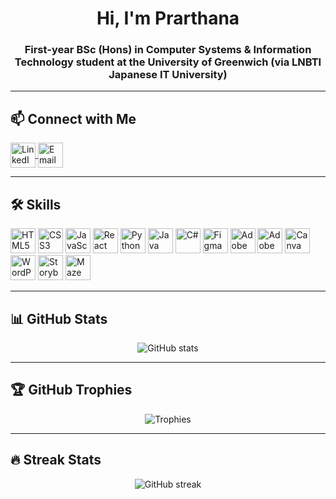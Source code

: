 <h1 align="center">Hi, I'm Prarthana</h1>
<h3 align="center">First-year BSc (Hons) in Computer Systems & Information Technology student at the University of Greenwich (via LNBTI Japanese IT University)</h3>

---

## 📫 Connect with Me
<p align="left">
<a href="https://www.linkedin.com/in/senuri-prarthana-73a56b340" target="_blank">
  <img align="center" src="https://cdn.jsdelivr.net/gh/devicons/devicon/icons/linkedin/linkedin-original.svg" alt="LinkedIn" height="40" width="40" />
</a>
<a href="mailto:prarthana.muhandiram@gmail.com">
  <img align="center" src="https://cdn-icons-png.flaticon.com/512/732/732200.png" alt="Email" height="40" width="40" />
</a>
</p>

---

## 🛠️ Skills
<p align="left">
<img src="https://cdn.jsdelivr.net/gh/devicons/devicon/icons/html5/html5-original.svg" alt="HTML5" width="40" height="40"/>
<img src="https://cdn.jsdelivr.net/gh/devicons/devicon/icons/css3/css3-original.svg" alt="CSS3" width="40" height="40"/>
<img src="https://cdn.jsdelivr.net/gh/devicons/devicon/icons/javascript/javascript-original.svg" alt="JavaScript" width="40" height="40"/>
<img src="https://cdn.jsdelivr.net/gh/devicons/devicon/icons/react/react-original.svg" alt="React" width="40" height="40"/>
<img src="https://cdn.jsdelivr.net/gh/devicons/devicon/icons/python/python-original.svg" alt="Python" width="40" height="40"/>
<img src="https://cdn.jsdelivr.net/gh/devicons/devicon/icons/java/java-original.svg" alt="Java" width="40" height="40"/>
<img src="https://cdn.jsdelivr.net/gh/devicons/devicon/icons/csharp/csharp-original.svg" alt="C#" width="40" height="40"/>
<img src="https://cdn.jsdelivr.net/gh/devicons/devicon/icons/figma/figma-original.svg" alt="Figma" width="40" height="40"/>
<img src="https://cdn.jsdelivr.net/gh/devicons/devicon/icons/photoshop/photoshop-plain.svg" alt="Adobe Photoshop" width="40" height="40"/>
<img src="https://cdn.jsdelivr.net/gh/devicons/devicon/icons/illustrator/illustrator-plain.svg" alt="Adobe Illustrator" width="40" height="40"/>
<img src="https://cdn.jsdelivr.net/gh/devicons/devicon/icons/canva/canva-original.svg" alt="Canva" width="40" height="40"/>
<img src="https://cdn.jsdelivr.net/gh/devicons/devicon/icons/wordpress/wordpress-plain.svg" alt="WordPress" width="40" height="40"/>
<img src="https://cdn.jsdelivr.net/gh/devicons/devicon/icons/storybook/storybook-original.svg" alt="Storybook" width="40" height="40"/>
<img src="https://cdn.jsdelivr.net/gh/devicons/devicon/icons/maze/maze-original.svg" alt="Maze" width="40" height="40"/>
</p>

---

## 📊 GitHub Stats
<p align="center">
<img src="https://github-readme-stats.vercel.app/api?username=PrarthanaMS&show_icons=true&theme=tokyonight" alt="GitHub stats" />
</p>

---

## 🏆 GitHub Trophies
<p align="center">
<img src="https://github-profile-trophy.vercel.app/?username=PrarthanaMS&theme=onedark" alt="Trophies" />
</p>

---

## 🔥 Streak Stats
<p align="center">
<img src="https://github-readme-streak-stats.herokuapp.com/?user=PrarthanaMS&theme=tokyonight" alt="GitHub streak" />
</p>

